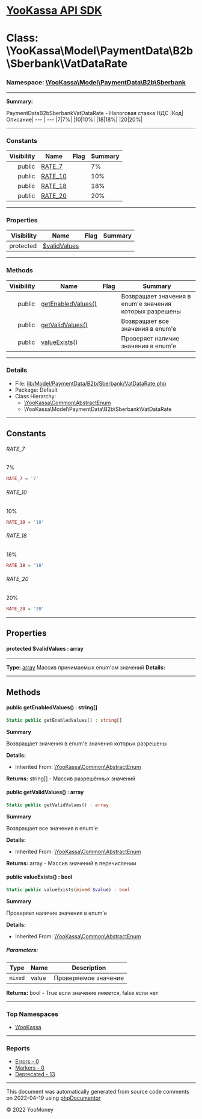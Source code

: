 # [YooKassa API SDK](../home.md)

# Class: \YooKassa\Model\PaymentData\B2b\Sberbank\VatDataRate
### Namespace: [\YooKassa\Model\PaymentData\B2b\Sberbank](../namespaces/yookassa-model-paymentdata-b2b-sberbank.md)
---
**Summary:**

PaymentDataB2bSberbankVatDataRate - Налоговая ставка НДС
|Код|Описание|
--- | ---
|7|7%|
|10|10%|
|18|18%|
|20|20%|


---
### Constants
| Visibility | Name | Flag | Summary |
| ----------:| ---- | ---- | ------- |
| public | [RATE_7](../classes/YooKassa-Model-PaymentData-B2b-Sberbank-VatDataRate.md#constant_RATE_7) |  | 7% |
| public | [RATE_10](../classes/YooKassa-Model-PaymentData-B2b-Sberbank-VatDataRate.md#constant_RATE_10) |  | 10% |
| public | [RATE_18](../classes/YooKassa-Model-PaymentData-B2b-Sberbank-VatDataRate.md#constant_RATE_18) |  | 18% |
| public | [RATE_20](../classes/YooKassa-Model-PaymentData-B2b-Sberbank-VatDataRate.md#constant_RATE_20) |  | 20% |

---
### Properties
| Visibility | Name | Flag | Summary |
| ----------:| ---- | ---- | ------- |
| protected | [$validValues](../classes/YooKassa-Model-PaymentData-B2b-Sberbank-VatDataRate.md#property_validValues) |  |  |

---
### Methods
| Visibility | Name | Flag | Summary |
| ----------:| ---- | ---- | ------- |
| public | [getEnabledValues()](../classes/YooKassa-Common-AbstractEnum.md#method_getEnabledValues) |  | Возвращает значения в enum'е значения которых разрешены |
| public | [getValidValues()](../classes/YooKassa-Common-AbstractEnum.md#method_getValidValues) |  | Возвращает все значения в enum'e |
| public | [valueExists()](../classes/YooKassa-Common-AbstractEnum.md#method_valueExists) |  | Проверяет наличие значения в enum'e |

---
### Details
* File: [lib/Model/PaymentData/B2b/Sberbank/VatDataRate.php](../../lib/Model/PaymentData/B2b/Sberbank/VatDataRate.php)
* Package: Default
* Class Hierarchy: 
  * [\YooKassa\Common\AbstractEnum](../classes/YooKassa-Common-AbstractEnum.md)
  * \YooKassa\Model\PaymentData\B2b\Sberbank\VatDataRate

---
## Constants
<a name="constant_RATE_7" class="anchor"></a>
###### RATE_7
7%

```php
RATE_7 = '7'
```


<a name="constant_RATE_10" class="anchor"></a>
###### RATE_10
10%

```php
RATE_10 = '10'
```


<a name="constant_RATE_18" class="anchor"></a>
###### RATE_18
18%

```php
RATE_18 = '18'
```


<a name="constant_RATE_20" class="anchor"></a>
###### RATE_20
20%

```php
RATE_20 = '20'
```



---
## Properties
<a name="property_validValues"></a>
#### protected $validValues : array
---
**Type:** <a href="../array"><abbr title="array">array</abbr></a>
Массив принимаемых enum&#039;ом значений
**Details:**



---
## Methods
<a name="method_getEnabledValues" class="anchor"></a>
#### public getEnabledValues() : string[]

```php
Static public getEnabledValues() : string[]
```

**Summary**

Возвращает значения в enum'е значения которых разрешены

**Details:**
* Inherited From: [\YooKassa\Common\AbstractEnum](../classes/YooKassa-Common-AbstractEnum.md)

**Returns:** string[] - Массив разрешённых значений


<a name="method_getValidValues" class="anchor"></a>
#### public getValidValues() : array

```php
Static public getValidValues() : array
```

**Summary**

Возвращает все значения в enum'e

**Details:**
* Inherited From: [\YooKassa\Common\AbstractEnum](../classes/YooKassa-Common-AbstractEnum.md)

**Returns:** array - Массив значений в перечислении


<a name="method_valueExists" class="anchor"></a>
#### public valueExists() : bool

```php
Static public valueExists(mixed $value) : bool
```

**Summary**

Проверяет наличие значения в enum'e

**Details:**
* Inherited From: [\YooKassa\Common\AbstractEnum](../classes/YooKassa-Common-AbstractEnum.md)

##### Parameters:
| Type | Name | Description |
| ---- | ---- | ----------- |
| <code lang="php">mixed</code> | value  | Проверяемое значение |

**Returns:** bool - True если значение имеется, false если нет



---

### Top Namespaces

* [\YooKassa](../namespaces/yookassa.md)

---

### Reports
* [Errors - 0](../reports/errors.md)
* [Markers - 0](../reports/markers.md)
* [Deprecated - 13](../reports/deprecated.md)

---

This document was automatically generated from source code comments on 2022-04-19 using [phpDocumentor](http://www.phpdoc.org/)

&copy; 2022 YooMoney